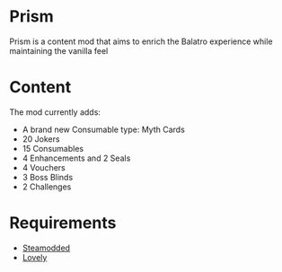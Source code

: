 # Prism

Prism is a content mod that aims to enrich the Balatro experience while maintaining the vanilla feel

# Content

The mod currently adds:
- A brand new Consumable type: Myth Cards
- 20 Jokers
- 15 Consumables
- 4 Enhancements and 2 Seals
- 4 Vouchers
- 3 Boss Blinds
- 2 Challenges

# Requirements
- [Steamodded](https://github.com/Steamopollys/Steamodded)
- [Lovely](https://github.com/ethangreen-dev/lovely-injector)

